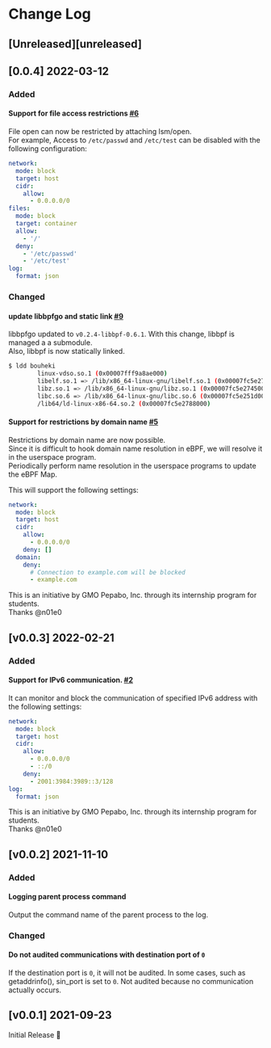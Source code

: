 # Change Log

## [Unreleased][unreleased]

## [0.0.4] 2022-03-12

### Added

#### Support for file access restrictions [#6](https://github.com/mrtc0/bouheki/pull/7)

File open can now be restricted by attaching lsm/open.  
For example, Access to `/etc/passwd` and `/etc/test` can be disabled with the following configuration:

```yaml
network:
  mode: block
  target: host
  cidr:
    allow:
      - 0.0.0.0/0
files:
  mode: block
  target: container
  allow:
    - '/'
  deny:
    - '/etc/passwd'
    - '/etc/test'
log:
  format: json
```

### Changed

#### update libbpfgo and static link [#9](https://github.com/mrtc0/bouheki/pull/9)

libbpfgo updated to `v0.2.4-libbpf-0.6.1`. With this change, libbpf is managed a a submodule.  
Also, libbpf is now statically linked.

```bash
$ ldd bouheki
        linux-vdso.so.1 (0x00007fff9a8ae000)
        libelf.so.1 => /lib/x86_64-linux-gnu/libelf.so.1 (0x00007fc5e2761000)
        libz.so.1 => /lib/x86_64-linux-gnu/libz.so.1 (0x00007fc5e2745000)
        libc.so.6 => /lib/x86_64-linux-gnu/libc.so.6 (0x00007fc5e251d000)
        /lib64/ld-linux-x86-64.so.2 (0x00007fc5e2788000)
```

#### Support for restrictions by domain name [#5](https://github.com/mrtc0/bouheki/pull/5)

Restrictions by domain name are now possible.  
Since it is difficult to hook domain name resolution in eBPF, we will resolve it in the userspace program.  
Periodically perform name resolution in the userspace programs to update the eBPF Map.  

This will support the following settings:

```yaml
network:
  mode: block
  target: host
  cidr:
    allow:
      - 0.0.0.0/0
    deny: []
  domain:
    deny:
      # Connection to example.com will be blocked
      - example.com
```

This is an initiative by GMO Pepabo, Inc. through its internship program for students.  
Thanks @n01e0

## [v0.0.3] 2022-02-21

### Added

#### Support for IPv6 communication. [#2](https://github.com/mrtc0/bouheki/pull/2)

It can monitor and block the communication of specified IPv6 address with the following settings:

```yaml
network:
  mode: block
  target: host
  cidr:
    allow:
      - 0.0.0.0/0
      - ::/0
    deny:
      - 2001:3984:3989::3/128
log:
  format: json
```

This is an initiative by GMO Pepabo, Inc. through its internship program for students.  
Thanks @n01e0

## [v0.0.2] 2021-11-10

### Added

#### Logging parent process command

Output the command name of the parent process to the log.

### Changed

#### Do not audited communications with destination port of `0`

If the destination port is `0`, it will not be audited.
In some cases, such as getaddrinfo(), sin_port is set to `0`. Not audited because no communication actually occurs.

## [v0.0.1] 2021-09-23

Initial Release :tada:
